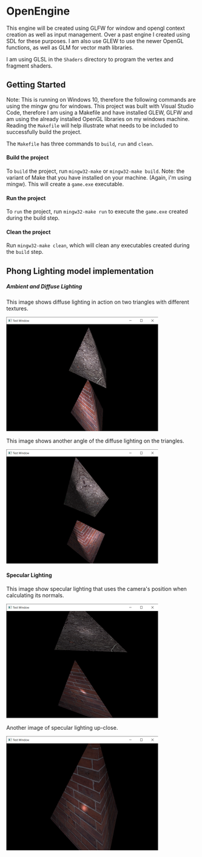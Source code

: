 # OpenEngine

This engine will be created using GLFW for window and opengl context creation as well as input management. Over a past engine I created using SDL for these purposes.
I am also use GLEW to use the newer OpenGL functions, as well as GLM for vector math libraries.

I am using GLSL in the `Shaders` directory to program the vertex and fragment shaders. 


## Getting Started

Note: This is running on Windows 10, therefore the following commands are using the mingw gnu for windows.
This project was built with Visual Studio Code, therefore I am using a Makefile and have installed GLEW, GLFW and am using the already installed OpenGL libraries on my windows machine. Reading the `Makefile` will help illustrate what needs to be included to successfully build the project.

The `Makefile` has three commands to `build`, `run` and `clean`.

#### Build the project
To `build` the project, run `mingw32-make` or `mingw32-make build`. Note: the variant of Make that you have installed on your machine. (Again, i'm using mingw).
This will create a `game.exe` executable. 

#### Run the project
To `run` the project, run `mingw32-make run` to execute the `game.exe` created during the build step.

#### Clean the project
Run `mingw32-make clean`, which will clean any executables created during the `build` step.


## Phong Lighting model implementation
##### Ambient and Diffuse Lighting
This image shows diffuse lighting in action on two triangles with different textures.

![Alt text.](https://github.com/mpro34/OpenEngine/blob/master/images/diffuse_lighting1.png)

This image shows another angle of the diffuse lighting on the triangles.

![Alt text.](https://github.com/mpro34/OpenEngine/blob/master/images/diffuse_lighting2.png)


#### Specular Lighting

This image show specular lighting that uses the camera's position when calculating its normals.

![Alt text.](https://github.com/mpro34/OpenEngine/blob/master/images/specular_lighting.png)

Another image of specular lighting up-close.

![Alt text.](https://github.com/mpro34/OpenEngine/blob/master/images/specular_lighting2.png)
